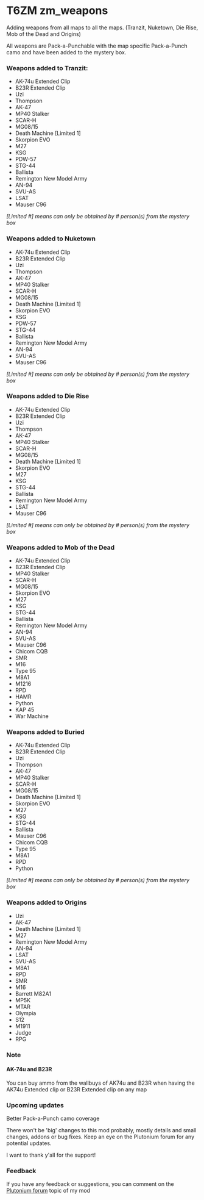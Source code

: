 # T6ZM zm_weapons
Adding weapons from all maps to all the maps. (Tranzit, Nuketown, Die Rise, Mob of the Dead and Origins)

All weapons are Pack-a-Punchable with the map specific Pack-a-Punch camo and have been added to the mystery box.

### Weapons added to Tranzit:
- AK-74u Extended Clip
- B23R Extended Clip
- Uzi
- Thompson
- AK-47
- MP40 Stalker
- SCAR-H
- MG08/15
- Death Machine [Limited 1]
- Skorpion EVO
- M27
- KSG
- PDW-57
- STG-44
- Ballista
- Remington New Model Army
- AN-94
- SVU-AS
- LSAT
- Mauser C96

*[Limited #] means can only be obtained by # person(s) from the mystery box*

### Weapons added to Nuketown
- AK-74u Extended Clip
- B23R Extended Clip
- Uzi
- Thompson
- AK-47
- MP40 Stalker
- SCAR-H
- MG08/15
- Death Machine [Limited 1]
- Skorpion EVO
- KSG
- PDW-57
- STG-44
- Ballista
- Remington New Model Army
- AN-94
- SVU-AS
- Mauser C96

*[Limited #] means can only be obtained by # person(s) from the mystery box*

### Weapons added to Die Rise
- AK-74u Extended Clip
- B23R Extended Clip
- Uzi
- Thompson
- AK-47
- MP40 Stalker
- SCAR-H
- MG08/15
- Death Machine [Limited 1]
- Skorpion EVO
- M27
- KSG
- STG-44
- Ballista
- Remington New Model Army
- LSAT
- Mauser C96

*[Limited #] means can only be obtained by # person(s) from the mystery box*

### Weapons added to Mob of the Dead
- AK-74u Extended Clip
- B23R Extended Clip
- MP40 Stalker
- SCAR-H
- MG08/15
- Skorpion EVO
- M27
- KSG
- STG-44
- Ballista
- Remington New Model Army
- AN-94
- SVU-AS
- Mauser C96
- Chicom CQB
- SMR
- M16
- Type 95
- M8A1
- M1216
- RPD
- HAMR
- Python
- KAP 45
- War Machine

### Weapons added to Buried
- AK-74u Extended Clip
- B23R Extended Clip
- Uzi
- Thompson
- AK-47
- MP40 Stalker
- SCAR-H
- MG08/15
- Death Machine [Limited 1]
- Skorpion EVO
- M27
- KSG
- STG-44
- Ballista
- Mauser C96
- Chicom CQB
- Type 95
- M8A1
- RPD
- Python

*[Limited #] means can only be obtained by # person(s) from the mystery box*

### Weapons added to Origins
- Uzi
- AK-47
- Death Machine [Limited 1]
- M27
- Remington New Model Army
- AN-94
- LSAT
- SVU-AS
- M8A1
- RPD
- SMR
- M16
- Barrett M82A1
- MP5K
- MTAR
- Olympia
- S12
- M1911
- Judge
- RPG

### Note
#### AK-74u and B23R

You can buy ammo from the wallbuys of AK74u and B23R when having the AK74u Extended clip or B23R Extended clip on any map

### Upcoming updates
Better Pack-a-Punch camo coverage

There won't be 'big' changes to this mod probably, mostly details and small changes, addons or bug fixes. Keep an eye on the Plutonium forum for any potential updates.

I want to thank y'all for the support!


### Feedback
If you have any feedback or suggestions, you can comment on the [Plutonium forum](https://forum.plutonium.pw/topic/37621/release-zm-zm_weapons-adding-map-exclusive-weapons-to-tranzit) topic of my mod
